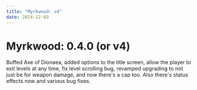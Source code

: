```yaml
---
title: "Myrkwood: v4"
date: 2024-12-03
---
```


# Myrkwood: 0.4.0 (or v4)
Buffed Axe of Dionaea, added options to the title screen, allow the player to exit levels at any time, fix level scrolling bug, revamped upgrading to not just be for weapon damage, and now there's a cap too. Also there's status effects now and various bug fixes.